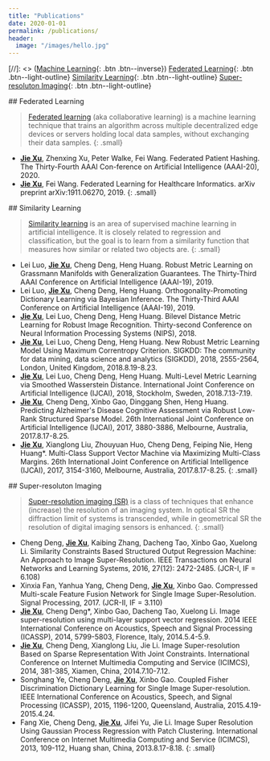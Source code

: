 ```yaml
---
title: "Publications"
date: 2020-01-01
permalink: /publications/
header:
  image: "/images/hello.jpg"
---
```

[//]: <> ([Machine Learning](https://en.wikipedia.org/wiki/Machine_learning){: .btn .btn--inverse})
[Federated Learning](#fl){: .btn .btn--light-outline}
[Similarity Learning](#sl){: .btn .btn--light-outline}
[Super-resoluton Imaging](#sr){: .btn .btn--light-outline}

<div id="fl"></div>
## Federated Learning

> [Federated learning](https://en.wikipedia.org/wiki/Federated_learning) (aka collaborative learning) is a machine learning technique that trains an algorithm across multiple decentralized edge devices or servers holding local data samples, without exchanging their data samples.
{: .small}

* [**Jie Xu**](https://scholar.google.com/citations?user=kFSu-dgAAAAJ&hl=en), Zhenxing Xu, Peter Walke, Fei Wang. Federated Patient Hashing. The Thirty-Fourth AAAI Con-ference on Artificial Intelligence (AAAI-20), 2020.
* [**Jie Xu**](https://scholar.google.com/citations?user=kFSu-dgAAAAJ&hl=en), Fei Wang. Federated Learning for Healthcare Informatics. arXiv preprint arXiv:1911.06270, 2019.
{: .small}

<div id="sl"></div>
## Similarity Learning

> [Similarity learning](https://en.wikipedia.org/wiki/Similarity_learning) is an area of supervised machine learning in artificial intelligence. It is closely related to regression and classification, but the goal is to learn from a similarity function that measures how similar or related two objects are. 
{: .small}

* Lei Luo, [**Jie Xu**](https://scholar.google.com/citations?user=kFSu-dgAAAAJ&hl=en), Cheng Deng, Heng Huang. Robust Metric Learning on Grassmann Manifolds with Generalization Guarantees. The Thirty-Third AAAI Conference on Artificial Intelligence (AAAI-19), 2019.
* Lei Luo, [**Jie Xu**](https://scholar.google.com/citations?user=kFSu-dgAAAAJ&hl=en), Cheng Deng, Heng Huang. Orthogonality-Promoting Dictionary Learning via Bayesian Inference. The Thirty-Third AAAI Conference on Artificial Intelligence (AAAI-19), 2019.
* [**Jie Xu**](https://scholar.google.com/citations?user=kFSu-dgAAAAJ&hl=en), Lei Luo, Cheng Deng, Heng Huang. Bilevel Distance Metric Learning for Robust Image Recognition. Thirty-second Conference on Neural Information Processing Systems (NIPS), 2018.
* [**Jie Xu**](https://scholar.google.com/citations?user=kFSu-dgAAAAJ&hl=en), Lei Luo, Cheng Deng, Heng Huang. New Robust Metric Learning Model Using Maximum Correntropy Criterion. SIGKDD: The community for data mining, data science and analytics (SIGKDD), 2018, 2555-2564, London, United Kingdom, 2018.8.19-8.23.
* [**Jie Xu**](https://scholar.google.com/citations?user=kFSu-dgAAAAJ&hl=en), Lei Luo, Cheng Deng, Heng Huang. Multi-Level Metric Learning via Smoothed Wasserstein Distance. International Joint Conference on Artificial Intelligence (IJCAI), 2018, Stockholm, Sweden, 2018.7.13-7.19.
* [**Jie Xu**](https://scholar.google.com/citations?user=kFSu-dgAAAAJ&hl=en), Cheng Deng, Xinbo Gao, Dinggang Shen, Heng Huang. Predicting Alzheimer's Disease Cognitive Assessment via Robust Low-Rank Structured Sparse Model. 26th International Joint Conference on Artificial Intelligence (IJCAI), 2017, 3880-3886, Melbourne, Australia, 2017.8.17-8.25.
* [**Jie Xu**](https://scholar.google.com/citations?user=kFSu-dgAAAAJ&hl=en), Xianglong Liu, Zhouyuan Huo, Cheng Deng, Feiping Nie, Heng Huang*. Multi-Class Support Vector Machine via Maximizing Multi-Class Margins. 26th International Joint Conference on Artificial Intelligence (IJCAI), 2017, 3154-3160, Melbourne, Australia, 2017.8.17-8.25.
{: .small}

<div id="sr"></div>
## Super-resoluton Imaging

> [Super-resolution imaging (SR)](https://en.wikipedia.org/wiki/Super-resolution_imaging) is a class of techniques that enhance (increase) the resolution of an imaging system. In optical SR the diffraction limit of systems is transcended, while in geometrical SR the resolution of digital imaging sensors is enhanced. 
{: .small}

* Cheng Deng, [**Jie Xu**](https://scholar.google.com/citations?user=kFSu-dgAAAAJ&hl=en), Kaibing Zhang, Dacheng Tao, Xinbo Gao, Xuelong Li. Similarity Constraints Based Structured Output Regression Machine: An Approach to Image Super-Resolution. IEEE Transactions on Neural Networks and Learning Systems, 2016, 27(12): 2472-2485. (JCR-I, IF = 6.108)
* Xinxia Fan, Yanhua Yang, Cheng Deng, [**Jie Xu**](https://scholar.google.com/citations?user=kFSu-dgAAAAJ&hl=en), Xinbo Gao. Compressed Multi-scale Feature Fusion Network for Single Image Super-Resolution. Signal Processing, 2017.  (JCR-II, IF = 3.110)
* [**Jie Xu**](https://scholar.google.com/citations?user=kFSu-dgAAAAJ&hl=en), Cheng Deng*, Xinbo Gao, Dacheng Tao, Xuelong Li. Image super-resolution using multi-layer support vector regression. 2014 IEEE International Conference on Acoustics, Speech and Signal Processing (ICASSP), 2014, 5799-5803, Florence, Italy, 2014.5.4-5.9.
* [**Jie Xu**](https://scholar.google.com/citations?user=kFSu-dgAAAAJ&hl=en), Cheng Deng, Xianglong Liu, Jie Li. Image Super-resolution Based on Sparse Representation With Joint Constraints. International Conference on Internet Multimedia Computing and Service (ICIMCS), 2014, 381-385, Xiamen, China, 2014.7.10-7.12. 
* Songhang Ye, Cheng Deng, [**Jie Xu**](https://scholar.google.com/citations?user=kFSu-dgAAAAJ&hl=en), Xinbo Gao. Coupled Fisher Discrimination Dictionary Learning for Single Image Super-resolution. IEEE International Conference on Acoustics, Speech, and Signal Processing (ICASSP), 2015, 1196-1200, Queensland, Australia, 2015.4.19-2015.4.24.
* Fang Xie, Cheng Deng, [**Jie Xu**](https://scholar.google.com/citations?user=kFSu-dgAAAAJ&hl=en), Jifei Yu, Jie Li. Image Super Resolution Using Gaussian Process Regression with Patch Clustering. International Conference on Internet Multimedia Computing and Service (ICIMCS), 2013, 109-112, Huang shan, China, 2013.8.17-8.18. 
{: .small}
